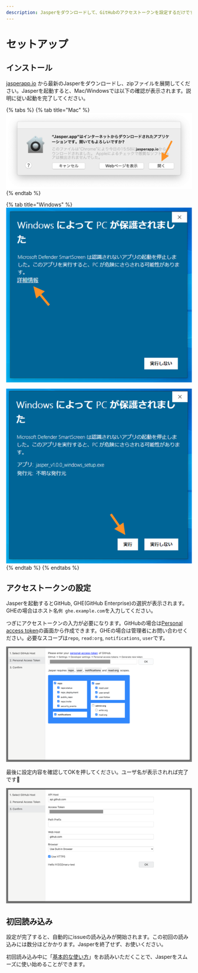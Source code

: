 ```yaml
---
description: Jasperをダウンロードして、GitHubのアクセストークンを設定するだけですぐに使用できます。
---
```


# セットアップ

## インストール <a id="install"></a>

[jasperapp.io](https://jasperapp.io/) から最新のJasperをダウンロードし、zipファイルを展開してください。Jasperを起動すると、Mac/Windowsでは以下の確認が表示されます。説明に従い起動を完了してください。

{% tabs %}
{% tab title="Mac" %}
![](../.gitbook/assets/02_mac.png)
{% endtab %}

{% tab title="Windows" %}
![](../.gitbook/assets/02_windows1.png)

![](../.gitbook/assets/02_windows2.png)
{% endtab %}
{% endtabs %}

## アクセストークンの設定 <a id="github"></a>

Jasperを起動するとGitHub, GHE\(GitHub Enterprise\)の選択が表示されます。GHEの場合はホスト名`例 ghe.example.com`を入力してください。

つぎにアクセストークンの入力が必要になります。GitHubの場合は[Personal access token](https://github.com/settings/tokens)の画面から作成できます。GHEの場合は管理者にお問い合わせください。必要なスコープは`repo`, `read:org`, `notifications`, `user`です。 

![](../.gitbook/assets/02_token.png)

最後に設定内容を確認してOKを押してください。ユーザ名が表示されれば完了です🎉

![](../.gitbook/assets/02_complete.png)

## 初回読み込み <a id="initial-loading"></a>

設定が完了すると、自動的にissueの読み込みが開始されます。この初回の読み込みには数分ほどかかります。Jasperを終了せず、お使いください。

初回読み込み中に「[基本的な使い方](basic-usage.md)」をお読みいただくことで、Jasperをスムーズに使い始めることができます。

